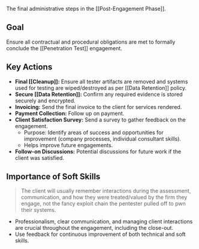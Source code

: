 The final administrative steps in the [[Post-Engagement Phase]].

## Goal

Ensure all contractual and procedural obligations are met to formally conclude the [[Penetration Test]] engagement.

## Key Actions

- **Final [[Cleanup]]:** Ensure all tester artifacts are removed and systems used for testing are wiped/destroyed as per [[Data Retention]] policy.
- **Secure [[Data Retention]]:** Confirm any required evidence is stored securely and encrypted.
- **Invoicing:** Send the final invoice to the client for services rendered.
- **Payment Collection:** Follow up on payment.
- **Client Satisfaction Survey:** Send a survey to gather feedback on the engagement.
    - Purpose: Identify areas of success and opportunities for improvement (company processes, individual consultant skills).
    - Helps improve future engagements.
- **Follow-on Discussions:** Potential discussions for future work if the client was satisfied.

## Importance of Soft Skills

> The client will usually remember interactions during the assessment, communication, and how they were treated/valued by the firm they engage, not the fancy exploit chain the pentester pulled off to pwn their systems.

- Professionalism, clear communication, and managing client interactions are crucial throughout the engagement, including the close-out.
- Use feedback for continuous improvement of both technical and soft skills. 